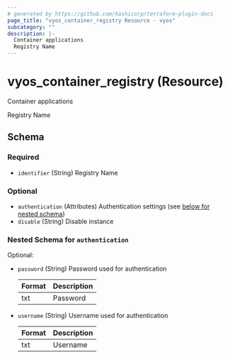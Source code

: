 ```yaml
---
# generated by https://github.com/hashicorp/terraform-plugin-docs
page_title: "vyos_container_registry Resource - vyos"
subcategory: ""
description: |-
  Container applications
  Registry Name
---
```


# vyos_container_registry (Resource)

Container applications

Registry Name



<!-- schema generated by tfplugindocs -->
## Schema

### Required

- `identifier` (String) Registry Name

### Optional

- `authentication` (Attributes) Authentication settings (see [below for nested schema](#nestedatt--authentication))
- `disable` (String) Disable instance

<a id="nestedatt--authentication"></a>
### Nested Schema for `authentication`

Optional:

- `password` (String) Password used for authentication

    |  Format  |  Description  |
    |----------|---------------|
    |  txt  |  Password  |
- `username` (String) Username used for authentication

    |  Format  |  Description  |
    |----------|---------------|
    |  txt  |  Username  |
